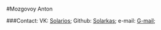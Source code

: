 #Mozgovoy Anton

###Contact:
VK: [Solarios](https://vk.com/id6659601);
Github: [Solarkas](https://github.com/Solarkas);
e-mail: [G-mail](vseigru@gmail.com);
